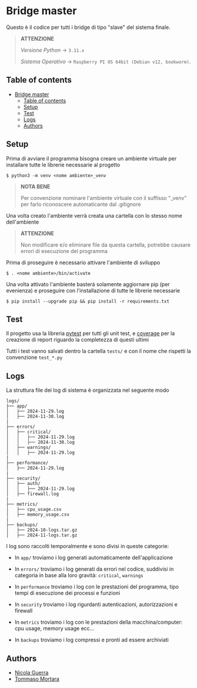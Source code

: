 # Bridge master

Questo è il codice per tutti i bridge di tipo "slave" del sistema finale.

> **ATTENZIONE**
>
> *Versione Python* -> `3.11.x`
>
> *Sistema Operativo* -> `Raspberry PI OS 64bit (Debian v12, bookworm)`.


## Table of contents
- [Bridge master](#bridge-master)
	- [Table of contents](#table-of-contents)
	- [Setup](#setup)
	- [Test](#test)
	- [Logs](#logs)
	- [Authors](#authors)

## Setup

Prima di avviare il programma bisogna creare un ambiente virtuale per installare tutte le librerie necessarie al progetto

	$ python3 -m venv <nome ambiente>_venv

> **NOTA BENE**
>
> Per convenzione nominare l'ambiente virtuale con il suffisso "_venv" per farlo riconoscere automaticante dal .gitignore

Una volta creato l'ambiente verrà creata una cartella con lo stesso nome dell'ambiente

> **ATTENZIONE**
>
> Non modificare e/o eliminare file da questa cartella, potrebbe causare errori di esecuzione del programma


Prima di proseguire è necessario attivare l'ambiente di sviluppo

	$ . <nome ambiente>/bin/activate

Una volta attivato l'ambiente basterà solamente aggiornare pip (per evenienza) e proseguire con l'installazione di tutte le librerie necessarie

	$ pip install --upgrade pip && pip install -r requirements.txt

## Test

Il progetto usa la libreria [pytest](https://docs.pytest.org/en/stable/getting-started.html) per tutti gli unit test, e [coverage](https://coverage.readthedocs.io/en/6.5.0/) per la creazione di report riguardo la completezza di questi ultimi

Tutti i test vanno salvati dentro la cartella `tests/` e con il nome che rispetti la convenzione `test_*.py`

## Logs

La struttura file dei log di sistema è organizzata nel seguente modo

	logs/
	├── app/
	│   ├── 2024-11-29.log
	│   ├── 2024-11-30.log
	|
	├── errors/
	│   ├── critical/
	│   │   ├── 2024-11-29.log
	│   │   ├── 2024-11-30.log
	│   ├── warnings/
	│   │   ├── 2024-11-29.log
	|
	├── performance/
	│   ├── 2024-11-29.log
	|
	├── security/
	│   ├── auth/
	│   │   ├── 2024-11-29.log
	│   ├── firewall.log
	|
	├── metrics/
	│   ├── cpu_usage.csv
	│   ├── memory_usage.csv
	|
	├── backups/
	│   ├── 2024-10-logs.tar.gz
	│   ├── 2024-11-logs.tar.gz

I log sono raccolti temporalmente e sono divisi in queste categorie:
- In `app/` troviamo i log generati automaticamente dell'applicazione

- In `errors/` troviamo i log generati da errori nel codice, suddivisi in categoria in base alla loro gravità: `critical`, `warnings`

- In `performance` troviamo i log con le prestazioni del programma, tipo tempi di esecuzione dei processi e funzioni

- In `security` troviamo i log rigurdanti autenticazioni, autorizzazioni e firewall

- In `metrics` troviamo i log con le prestazioni della macchina/computer: cpu usage, memory usage ecc...

- In `backups` troviamo i log compressi e pronti ad essere archiviati

## Authors

- [Nicola Guerra](https://github.com/Ng2k)
- [Tommaso Mortara](https://github.com/Tommyjak)